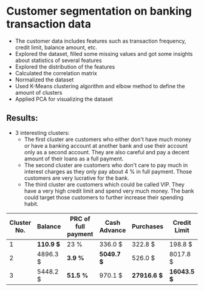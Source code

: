 # Customer segmentation on banking transaction data

* The customer data includes features such as transaction frequency, credit limit, balance amount, etc.
* Explored the dataset, filled some missing values and got some insights about statistics of several features
* Explored the distribution of the features
* Calculated the correlation matrix
* Normalized the dataset
* Used K-Means clustering algorithm and elbow method to define the amount of clusters
* Applied PCA for visualizing the dataset

## Results:

* 3 interesting clusters:
  * The first cluster are customers who either don't have much money or have a banking account at another bank and use their account only as a second account. They are also careful and pay a decent amount of their loans as a full payment.
  * The second cluster are customers who don't care to pay much in interest charges as they only pay about 4 % in full payment. Those customers are very lucrative for the bank.
  * The third cluster are customers which could be called VIP. They have a very high credit limit and spend very much money. The bank could target those customers to further increase their spending habit.

| Cluster No. | Balance | PRC of full payment | Cash Advance | Purchases | Credit Limit |
| --- | --- | --- | --- | --- | --- |
| 1 | **110.9 $** | 23 % | 336.0 $ | 322.8 $ | 198.8 $ | 3716.5 $ |
| 2 | 4896.3 $| **3.9 %** | **5049.7 $** | 526.0 $ | 8017.8 $ |
| 3 | 5448.2 $ | **51.5 %** | 970.1 $ | **27916.6 $** | **16043.5 $** |
